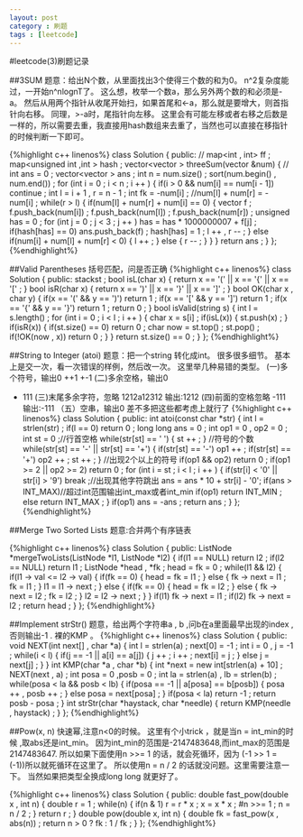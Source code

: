 ```yaml
---
layout: post
category : 刷题
tags : [leetcode]
---
```

#leetcode(3)刷题记录

##3SUM
题意：给出N个数，从里面找出3个使得三个数的和为0。
n^2复杂度能过，一开始n^nlognT了。
这么想，枚举一个数a，那么另外两个数的和必须是-a。
然后从用两个指针从收尾开始扫，如果首尾和<-a，那么就是要增大，则首指针向右移。
同理，>-a时，尾指针向左移。
这里会有可能左移或者右移之后数是一样的，所以需要去重，我直接用hash数组来去重了，当然也可以直接在移指针的时候判断一下即可。

{%highlight c++ linenos%}
class Solution {
public:
//    map<int , int> ff ;
    map<unsigned int ,int > hash ;
    vector<vector<int> > threeSum(vector<int> &num) {
//        int ans = 0 ;
        vector<vector<int> > ans ;
        int n = num.size() ;
        sort(num.begin() , num.end()) ;
        for (int i = 0 ; i < n ; i ++ ) {
            if(i > 0 && num[i] == num[i - 1]) continue ;
            int l = i + 1 , r = n - 1 ;
            int fk = -num[i] ;
            //num[l] + num[r] = - num[i] ;
            while(r > l) {
                if(num[l] + num[r] + num[i] == 0) {
                    vector<int> f ;
                    f.push_back(num[i]) ;
                    f.push_back(num[l]) ;
                    f.push_back(num[r]) ;
                    unsigned has = 0 ;
                    for (int j = 0 ; j < 3 ; j ++ ) has = has * 1000000007 + f[j] ;
                    if(hash[has] == 0)
                    ans.push_back(f) ;
                    hash[has] = 1 ;
                    l ++ , r -- ;
                }
                else if(num[i] + num[l] + num[r] < 0) {
                    l ++ ;
                }
                else {
                    r -- ;
                }
            }
        }
        return ans ;
    }
};
{%endhighlight%}

##Valid Parentheses 
括号匹配，问是否正确
{%highlight c++ linenos%}
class Solution {
public:
    stack<char>st ;
    bool isL(char x) {
        return x == '(' || x == '{' || x == '[' ;
    }
    bool isR(char x) {
        return x == ')' || x == '}' || x == ']' ;
    }
    bool OK(char x , char y) {
        if(x == '(' && y == ')') return 1 ;
        if(x == '[' && y == ']') return 1 ;
        if(x == '{' && y == '}') return 1 ;
        return 0 ;
    }
    bool isValid(string s) {
        int l = s.length() ;
        for (int i = 0 ; i < l ; i ++ ) {
            char x = s[i] ;
            if(isL(x)) {
                st.push(x) ;
            }
            if(isR(x)) {
                if(st.size() == 0) return 0 ;
                char now = st.top() ;
                st.pop() ;
                if(!OK(now , x)) return 0 ;
            }
        }
        return st.size() == 0 ;
    }
};
{%endhighlight%}

##String to Integer (atoi) 
题意：把一个string 转化成int。
很多很多细节。
基本上是交一次，看一次错误的样例，然后改一次。
这里举几种易错的类型。
(一)多个符号，输出0
++1
+-1
(二)多余空格，输出0
+ 111
(三)末尾多余字符，忽略
1212a12312
输出:1212
(四)前面的空格忽略
      -111
输出:-111
（五）空串，输出0
差不多把这些都考虑上就行了
{%highlight c++ linenos%}
class Solution {
public:
    int atoi(const char *str) {
        int l = strlen(str) ;
        if(l == 0) return 0 ;
        long long ans = 0 ;
        int op1 = 0 , op2 = 0 ;
        int st = 0 ;//行首空格
        while(str[st] == ' ') {
            st ++ ;
        }
        //符号的个数
        while(str[st] == '-' || str[st] == '+') {
            if(str[st] == '-') op1 ++ ;
            if(str[st] == '+') op2 ++ ;
            st ++ ;
        }
        //出现2个以上的符号
        if(op1 && op2) return 0 ;
        if(op1 >= 2 || op2 >= 2) return 0 ;
        for (int i = st ; i < l ; i ++ ) {
            if(str[i] < '0' || str[i] > '9') break ;//出现其他字符跳出
            ans = ans * 10 + str[i] - '0';
            if(ans > INT_MAX)//超过int范围输出int_max或者int_min
                if(op1) return INT_MIN ;
            else return INT_MAX ;
        }
        if(op1) ans = -ans ;
        return ans ;
    }
};
{%endhighlight%}

##Merge Two Sorted Lists
题意:合并两个有序链表

{%highlight c++ linenos%}
class Solution {
public:
    ListNode *mergeTwoLists(ListNode *l1, ListNode *l2) {
        if(l1 == NULL) return l2 ;
        if(l2 == NULL) return l1 ;
        ListNode *head , *fk ;
        head = fk = 0 ;
        while(l1 && l2) {
            if(l1 -> val <= l2 -> val) {
                if(fk == 0) {
                    head = fk = l1 ;
                }
                else {
                    fk -> next = l1 ;
                    fk = l1 ;
                }
                l1 = l1 -> next ;
            }
            else {
                if(fk == 0) {
                    head = fk = l2 ;
                }
                else {
                    fk -> next = l2 ;
                    fk = l2 ;
                }
                l2 = l2 -> next ;
            }
        }
        if(l1) fk -> next = l1 ;
        if(l2) fk -> next = l2 ;
        return head ;
    }
};
{%endhighlight%}

##Implement strStr() 
题意，给出两个字符串a , b ,问b在a里面最早出现的index ,否则输出-1 .
裸的KMP 。
{%highlight c++ linenos%}
class Solution {
public:
    void NEXT(int next[] , char *a) {
        int l = strlen(a) ;
        next[0] = -1 ;
        int i = 0 , j = -1 ;
        while(i < l) {
            if(j == -1 || a[i] == a[j]) {
                j ++ ;
                i ++ ;
                next[i] = j ;
            }
            else j = next[j] ;
        }
    }
    int KMP(char *a , char *b) {
        int *next = new int[strlen(a) + 10] ;
        NEXT(next , a) ;
        int posa = 0 ,posb = 0 ;
        int la = strlen(a) , lb = strlen(b) ;
        while(posa < la && posb < lb) {
            if(posa == -1 || a[posa] == b[posb]) {
                posa ++ , posb ++ ;
            }
            else posa = next[posa] ;
        }
        if(posa < la) return -1 ;
        return posb - posa ;
    }
    int strStr(char *haystack, char *needle) {
        return KMP(needle , haystack) ;
    }
};
{%endhighlight%}

##Pow(x, n)
快速幂,注意n<0的时候。
这里有个小trick ，就是当n = int_min的时候 ,取abs还是int_min。
因为int_min的范围是-2147483648,而int_max的范围是2147483647.
所以如果下面使用n >>= 1 的话，就会死循环，因为 (-1 >> 1 = (-1))所以就死循环在这里了。
所以使用n = n / 2 的话就没问题。这里需要注意一下。
当然如果把类型全换成long long 就更好了。

{%highlight c++ linenos%}
class Solution {
public:
    double fast_pow(double x , int n) {
        double r = 1 ;
        while(n) {
            if(n & 1) r = r * x ;
            x = x * x ;
			#n >>= 1 ;
            n = n / 2 ;
        }
        return r ;
    }
    double pow(double x, int n) {
        double fk = fast_pow(x , abs(n)) ;
        return n > 0 ? fk : 1 / fk ;
    }
};
{%endhighlight%}